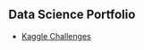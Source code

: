 ## Data Science Portfolio

* [Kaggle Challenges](https://github.com/marciogualtieri/DataScience/tree/master/kaggle)
